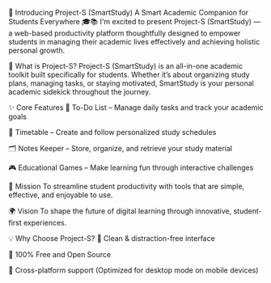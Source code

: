 🚀 Introducing Project-S (SmartStudy)
A Smart Academic Companion for Students Everywhere 🎓📚
I'm excited to present Project-S (SmartStudy) — a web-based productivity platform thoughtfully designed to empower students in managing their academic lives effectively and achieving holistic personal growth.

🧠 What is Project-S?
Project-S (SmartStudy) is an all-in-one academic toolkit built specifically for students. Whether it’s about organizing study plans, managing tasks, or staying motivated, SmartStudy is your personal academic sidekick throughout the journey.

✨ Core Features
📝 To-Do List – Manage daily tasks and track your academic goals

📅 Timetable – Create and follow personalized study schedules

🗂️ Notes Keeper – Store, organize, and retrieve your study material

🎮 Educational Games – Make learning fun through interactive challenges

🎯 Mission
To streamline student productivity with tools that are simple, effective, and enjoyable to use.

🌍 Vision
To shape the future of digital learning through innovative, student-first experiences.

💡 Why Choose Project-S?
🧼 Clean & distraction-free interface

💯 100% Free and Open Source

📱 Cross-platform support (Optimized for desktop mode on mobile devices)
